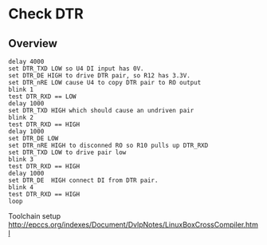 # Check DTR

## Overview

``` 
delay 4000
set DTR_TXD LOW so U4 DI input has 0V.
set DTR_DE HIGH to drive DTR pair, so R12 has 3.3V.
set DTR_nRE LOW cause U4 to copy DTR pair to RO output
blink 1
test DTR_RXD == LOW
delay 1000
set DTR_TXD HIGH which should cause an undriven pair
blink 2
test DTR_RXD == HIGH
delay 1000
set DTR_DE LOW
set DTR_nRE HIGH to disconned RO so R10 pulls up DTR_RXD
set DTR_TXD LOW to drive pair low
blink 3
test DTR_RXD == HIGH
delay 1000
set DTR_DE  HIGH connect DI from DTR pair.
blink 4
test DTR_RXD == HIGH
loop
``` 

Toolchain setup http://epccs.org/indexes/Document/DvlpNotes/LinuxBoxCrossCompiler.html


